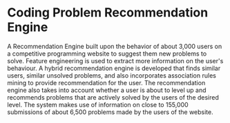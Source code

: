 # Coding Problem Recommendation Engine

A Recommendation Engine built upon the behavior of about 3,000 users on a competitive programming website to suggest them new problems to solve. Feature engineering is used to extract more information on the user's behaviour. A hybrid recommendation engine is developed that finds similar users, similar unsolved problems, and also incorporates association rules mining to provide recommendation for the user. The recommendation engine also takes into account whether a user is about to level up and recommends problems that are actively solved by the users of the desired level. The system makes use of information on close to 155,000 submissions of about 6,500 problems made by the users of the website.
